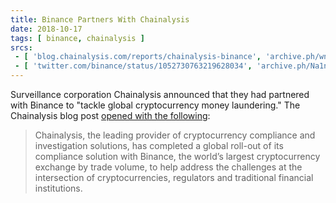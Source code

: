 ```yaml
---
title: Binance Partners With Chainalysis
date: 2018-10-17
tags: [ binance, chainalysis ]
srcs:
 - [ 'blog.chainalysis.com/reports/chainalysis-binance', 'archive.ph/wnOKZ' ]
 - [ 'twitter.com/binance/status/1052730763219628034', 'archive.ph/Na1na' ]
---
```


Surveillance corporation Chainalysis announced that they had partnered with
Binance to "tackle global cryptocurrency money laundering." The Chainalysis
blog post [opened with the
following](https://archive.ph/wnOKZ#selection-271.3-271.351):

> Chainalysis, the leading provider of cryptocurrency compliance and
> investigation solutions, has completed a global roll-out of its compliance
> solution with Binance, the world’s largest cryptocurrency exchange by trade
> volume, to help address the challenges at the intersection of
> cryptocurrencies, regulators and traditional financial institutions.
